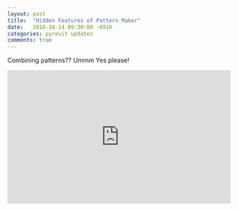 ```yaml
---
layout: post
title:  "Hidden Features of Pattern Maker"
date:   2018-10-14 09:30:00 -0910
categories: pyrevit updates
comments: true
---
```


Combining patterns?? Ummm Yes please!

<div style='position: relative; width: 100%; height: 0px; padding-bottom: 60%;'>
<iframe style='position: absolute; left: 0px; top: 0px; width: 100%; height: 100%' src="https://www.youtube.com/embed/JATP7DMuhOo" frameborder="0" allowfullscreen></iframe>
</div>
